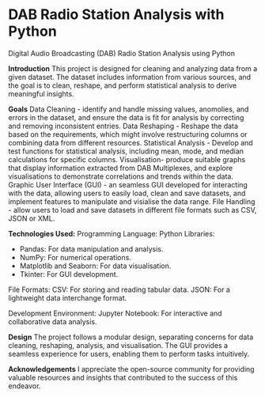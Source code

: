 # DAB Radio Station Analysis with Python
Digital Audio Broadcasting (DAB) Radio Station Analysis using Python

**Introduction**
This project is designed for cleaning and analyzing data from a given dataset. The dataset includes information from various sources, and the goal is to clean, reshape, and perform statistical analysis to derive meaningful insights.

**Goals**
Data Cleaning - identify and handle missing values, anomolies, and errors in the dataset, and ensure the data is fit for analysis by correcting and removing inconsistent entries.
Data Reshaping - Reshape the data based on the requirements, which might involve restructuring columns or combining data from different resources.
Statistical Analysis - Develop and test functions for statistical analysis, including mean, mode, and median calculations for specific columns.
Visualisation- produce suitable graphs that display information extracted from DAB Multiplexes, and explore visualisations to demonstrate correlations and trends within the data.
Graphic User Interface (GUI) - an seamless GUI developed for interacting with the data, allowing users to easily load, clean and save datasets, and implement features to manipulate and visialise the data range.
File Handling - allow users to load and save datasets in different file formats such as CSV, JSON or XML.

**Technologies Used:**
Programming Language: Python
Libraries: 
  - Pandas: For data manipulation and analysis.
  - NumPy: For numerical operations.
  - Matplotlib and Seaborn: For data visualisation.
  - Tkinter: For GUI development.

File Formats: 
  CSV: For storing and reading tabular data.
  JSON: For a lightweight data interchange format.

Development Environment:
  Jupyter Notebook: For interactive and collaborative data analysis.


**Design**
The project follows a modular design, separating concerns for data cleaning, reshaping, analysis, and visualisation. The GUI provides a seamless experience for users, enabling them to perform tasks intuitively.

**Acknowledgements**
I appreciate the open-source community for providing valuable resources and insights that contributed to the success of this endeavor.
